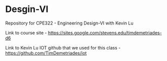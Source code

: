 # Desgin-VI
Repository for CPE322 - Engineering Design-VI with Kevin Lu

Link to course site - https://sites.google.com/stevens.edu/timdemetriades-d6

Link to Kevin Lu IOT github that we used for this class - https://github.com/TimDemetriades/iot

